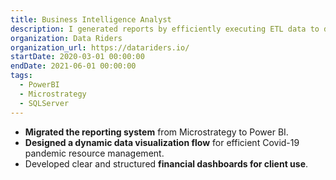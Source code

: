 ```yaml
---
title: Business Intelligence Analyst
description: I generated reports by efficiently executing ETL data to deliver greater value to businesses.
organization: Data Riders
organization_url: https://datariders.io/
startDate: 2020-03-01 00:00:00
endDate: 2021-06-01 00:00:00
tags:
  - PowerBI
  - Microstrategy
  - SQLServer
---
```

- <strong>Migrated the reporting system</strong> from Microstrategy to Power BI.
- <strong>Designed a dynamic data visualization flow</strong> for efficient Covid-19 pandemic resource management.
- Developed clear and structured <strong>financial dashboards for client use</strong>.